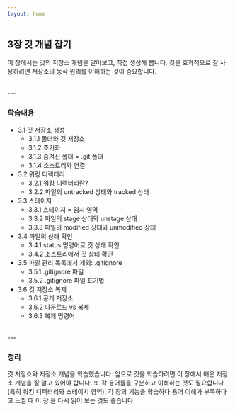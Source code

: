 ```yaml
---
layout: home
---
```


## 3장 깃 개념 잡기
이 장에서는 깃의 저장소 개념을 알아보고, 직접 생성해 봅니다. 깃을 효과적으로 잘 사용하려면 저장소의 동작 원리를 이해하는 것이 중요합니다.

<br>
---

### 학습내용
* 3.1 [깃 저장소 생성](03.1)
    + 3.1.1 폴더와 깃 저장소
    + 3.1.2 초기화
    + 3.1.3 숨겨진 폴더 = .git 폴더
    + 3.1.4 소스트리와 연결
* 3.2 워킹 디렉터리
    + 3.2.1 워킹 디렉터리란?
    + 3.2.2 파일의 untracked 상태와 tracked 상태
* 3.3 스테이지
    + 3.3.1 스테이지 = 임시 영역
    + 3.3.2 파일의 stage 상태와 unstage 상태
    + 3.3.3 파일의 modified 상태와 unmodified 상태
* 3.4 파일의 상태 확인
    + 3.4.1 status 명령어로 깃 상태 확인
    + 3.4.2 소스트리에서 깃 상태 확인
* 3.5 파일 관리 목록에서 제외: .gitignore
    + 3.5.1 .gitignore 파일
    + 3.5.2 .gitignore 파일 표기법
* 3.6 깃 저장소 복제
    + 3.6.1 공개 저장소
    + 3.6.2 다운로드 vs 복제
    + 3.6.3 복제 명령어

<br>
---

### 정리
깃 저장소와 저장소 개념을 학습했습니다. 앞으로 깃을 학습하려면 이 장에서 배운
저장소 개념을 잘 알고 있어야 합니다. 또 각 용어들을 구분하고 이해하는 것도 필요합니다(특히 워킹 디렉터리와 스테이지 영역). 각 장의 기능을 학습하다 용어 이해가 부족하다고 느낄 때 이 장
을 다시 읽어 보는 것도 좋습니다.

<br><br><br>